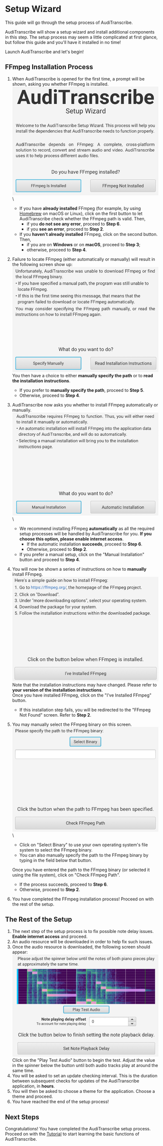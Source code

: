 # Setup Wizard

This guide will go through the setup process of AudiTranscribe.

AudiTranscribe will show a setup wizard and install additional components in this step. The setup process may seem a little complicated at first glance, but follow this guide and you'll have it installed in no time!

Launch AudiTranscribe and let's begin!

## FFmpeg Installation Process

1. When AudiTranscribe is opened for the first time, a prompt will be shown, asking you whether FFmpeg is installed.\
   ![Initial View](img/setup-wizard/initial-view.jpg)\

   * If you have **already installed** FFmpeg (for example, by using [Homebrew](https://formulae.brew.sh/formula/ffmpeg) on macOS or Linux), click on the first button to let AudiTranscribe check whether the FFmpeg path is valid. Then,
     * if you **do not see any error**, proceed to **Step 6**.
     * if you **see an error**, proceed to **Step 2**.
   * If you **haven't already installed** FFmpeg, click on the second button. Then,
     * if you are on **Windows** or on **macOS**, proceed to **Step 3**;
     * otherwise, proceed to **Step 4**.
2. Failure to locate FFmpeg (either automatically or manually) will result in the following screen show up:\
   ![FFmpeg Not Found](img/setup-wizard/ffmpeg-not-found.jpg)\
   You then have a choice to either **manually specify the path** or to **read the installation instructions**.
   * If you prefer to **manually specify the path**, proceed to **Step 5**.
   * Otherwise, proceed to **Step 4**.
3. AudiTranscribe now asks you whether to install FFmpeg automatically or manually.\
   ![Manual or Automatic](img/setup-wizard/manual-or-automatic.jpg)\

   * We recommend installing FFmpeg **automatically** as all the required setup processes will be handled by AudiTranscribe for you. **If you choose this option, please enable internet access**.
     * If the automatic installation **succeeds**, proceed to **Step 6**.
     * Otherwise, proceed to **Step 2**.
   * If you prefer a manual setup, click on the "Manual Installation" button and proceed to **Step 4**.
4. You will now be shown a series of instructions on how to **manually** install FFmpeg.\
   ![Installation Instructions](img/setup-wizard/installation-instructions.jpg)\
   Note that the installation instructions may have changed. Please refer to **your version of the installation instructions**.\
   Once you have installed FFmpeg, click on the "I've Installed FFmpeg" button.
   * If this installation step fails, you will be redirected to the "FFmpeg Not Found" screen. Refer to **Step 2**.
5.  You may manually select the FFmpeg binary on this screen.\
    ![Specify Manually](img/setup-wizard/specify-manually.jpg)\


    * Click on "Select Binary" to use your own operating system's file system to select the FFmpeg binary.
    * You can also manually specify the path to the FFmpeg binary by typing in the field below that button.

    Once you have entered the path to the FFmpeg binary (or selected it using the file system), click on "Check FFmpeg Path".

    * If the process succeeds, proceed to **Step 6**.
    * Otherwise, proceed to **Step 2**.
6. You have completed the FFmpeg installation process! Proceed on with the rest of the setup.

## The Rest of the Setup

1. The next step of the setup process is to fix possible note delay issues. **Enable internet access** and proceed.
2. An audio resource will be downloaded in order to help fix such issues.
3. Once the audio resource is downloaded, the following screen should appear:\
   ![Fix Note Delay](img/setup-wizard/fix-note-delay.jpg)\
   Click on the "Play Test Audio" button to begin the test. Adjust the value in the spinner below the button until both audio tracks play at around the same time.
4. You will be asked to set an update checking interval. This is the duration between subsequent checks for updates of the AudiTranscribe application, in **hours**.
5. You will then be asked to choose a theme for the application. Choose a theme and proceed.
6. You have reached the end of the setup process!

## Next Steps

Congratulations! You have completed the AudiTranscribe setup process. Proceed on with the [Tutorial](../tutorial/0-overview.md) to start learning the basic functions of AudiTranscribe.

